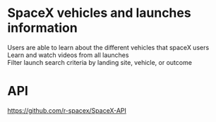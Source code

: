 # SpaceX vehicles and launches information

Users are able to learn about the different vehicles that spaceX users  
Learn and watch videos from all launches  
Filter launch search criteria by landing site, vehicle, or outcome  

# API
https://github.com/r-spacex/SpaceX-API
